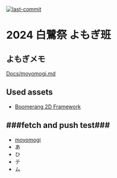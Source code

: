 [![last-commit](https://img.shields.io/github/last-commit/moyomogi/2024ShirasagiPuzzle)](https://github.com/moyomogi/2024ShirasagiPuzzle/commits/master)

# 2024 白鷺祭 よもぎ班

## よもぎメモ

[Docs/moyomogi.md](https://github.com/moyomogi/2024ShirasagiPuzzle/blob/master/Docs/moyomogi.md)

## Used assets

- [Boomerang 2D Framework](https://assetstore.unity.com/packages/templates/systems/boomerang-2d-framework-164608)

## ###fetch and push test###

- [moyomogi](https://github.com/moyomogi?tab=repositories)
- あ
- ひ
- テ
- ム
